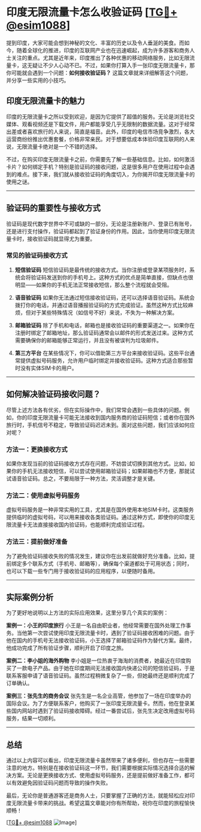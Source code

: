 # 印度无限流量卡怎么收验证码 [[TG💪+ @esim1088](https://t.me/s/esim1088)]

提到印度，大家可能会想到神秘的文化、丰富的历史以及令人垂涎的美食。而如今，随着全球化的推进，印度的互联网产业也在迅速崛起，成为许多游客和商务人士关注的重点。尤其是近年来，印度推出了各种优惠的移动网络服务，比如无限流量卡，这无疑让不少人心动不已。不过，如果你打算入手一张印度无限流量卡，那你可能就会遇到一个问题：**如何接收验证码？** 这篇文章就来详细解答这个问题，并分享一些实用的小技巧。

## 印度无限流量卡的魅力

印度的无限流量卡之所以受到欢迎，是因为它提供了超值的服务。无论是浏览社交媒体、观看视频还是下载文件，用户都能享受几乎无限制的数据流量。这对于经常出差或者喜欢旅行的人来说，简直是福音。此外，印度的电信市场竞争激烈，各大运营商纷纷推出优惠套餐，价格非常亲民。对于想要低成本体验印度互联网的人来说，无限流量卡绝对是一个不错的选择。

不过，在购买印度无限流量卡之前，你需要先了解一些基础信息。比如，如何激活卡片？如何绑定手机？特别是验证码的接收问题，这是很多用户在使用过程中会遇到的难点。接下来，我们就从接收验证码的角度切入，为你揭开印度无限流量卡的使用之谜。

---

## 验证码的重要性与接收方式

验证码是现代数字世界中不可或缺的一部分。无论是注册新账户、登录已有账号，还是进行支付操作，验证码都起到了验证身份的作用。因此，当你使用印度无限流量卡时，接收验证码就显得尤为重要。

### 常见的验证码接收方式

1. **短信验证码**
   短信验证码是最传统的接收方式。当你注册或登录某项服务时，系统会将验证码发送到你的手机号上。这种方式的优点是简单直接，但缺点也很明显——如果你的手机无法正常接收短信，那么整个流程就会受阻。

2. **语音验证码**
   如果你无法通过短信接收验证码，还可以选择语音验证码。系统会拨打你的电话，并通过语音播报验证码的方式完成验证。虽然这种方式比较麻烦，但对于某些特殊情况（如信号不好）来说，不失为一种解决方案。

3. **邮箱验证码**
   除了手机和电话，邮箱也是接收验证码的重要渠道之一。如果你在注册时绑定了邮箱地址，那么验证码通常会以邮件的形式发送过来。这种方式需要确保你的邮箱能够正常运行，并且没有被误判为垃圾邮件。

4. **第三方平台**
   在某些情况下，你可以借助第三方平台来接收验证码。这些平台通常提供虚拟号码服务，允许用户临时绑定并接收验证码。这种方式适合那些暂时没有实体SIM卡的用户。

---

## 如何解决验证码接收问题？

尽管上述方法各有优劣，但在实际操作中，我们常常会遇到一些具体的问题。例如，你的印度无限流量卡可能无法接收到国内服务商的验证码短信；或者你在国外旅行时，手机信号不稳定，导致验证码迟迟未到。面对这些问题，我们应该如何应对呢？

### 方法一：更换接收方式

如果你发现当前的验证码接收方式存在问题，不妨尝试切换到其他方式。比如，如果你的手机无法接收短信，可以尝试使用邮箱验证码；如果邮箱也不方便，那就试试语音验证码。总之，不要局限于一种方法，灵活调整才是关键。

### 方法二：使用虚拟号码服务

虚拟号码服务是一种非常实用的工具，尤其是在国外使用本地SIM卡时。这类服务提供临时的虚拟号码，可以用来接收各类验证码。通过这种方式，即使你的印度无限流量卡无法直接接收国内验证码，也能顺利完成验证过程。

### 方法三：提前做好准备

为了避免验证码接收失败的情况发生，建议你在出发前就做好充分准备。比如，提前绑定多个联系方式（手机号、邮箱等），确保每个渠道都处于可用状态；同时，也可以下载一些专门用于接收验证码的应用程序，以便随时备用。

---

## 实际案例分析

为了更好地说明以上方法的实际应用效果，这里分享几个真实的案例：

**案例一：小王的印度旅行**
小王是一名自由职业者，他经常需要在国外处理工作事务。当他第一次尝试使用印度无限流量卡时，遇到了验证码接收困难的问题。由于他在国内的手机号无法接收验证码，小王选择了邮箱验证码作为替代方案。最终，他成功完成了所有验证步骤，顺利开启了印度之旅。

**案例二：李小姐的海外购物**
李小姐是一位热衷于海淘的消费者，她最近在印度购买了一款电子产品。由于她在印度期间无法接收国内快递公司的短信验证码，于是联系客服申请了语音验证码。虽然过程稍微复杂了一些，但她最终还是顺利完成了订单确认。

**案例三：张先生的商务会议**
张先生是一名企业高管，他参加了一场在印度举办的国际会议。为了方便联系客户，他购买了一张印度无限流量卡。然而，他在登录某些国内网站时遇到了验证码接收障碍。经过一番尝试后，张先生决定改用虚拟号码服务，结果一切顺利。

---

## 总结

通过以上内容可以看出，印度无限流量卡虽然带来了诸多便利，但也存在一些需要注意的地方。特别是在接收验证码这一环节，我们需要根据实际情况选择合适的解决方案。无论是更换接收方式、使用虚拟号码服务，还是提前做好准备工作，都可以有效避免因验证码问题而导致的操作失败。

最后，无论你是普通游客还是商务人士，只要掌握了正确的方法，就能轻松应对印度无限流量卡带来的挑战。希望这篇文章能对你有所帮助，祝你在印度的旅程愉快顺畅！

[[TG💪+ @esim1088](https://t.me/s/esim1088) ![Image](https://i.postimg.cc/4NQfJmqS/Snipaste-2025-05-13-00-14-12.png)]